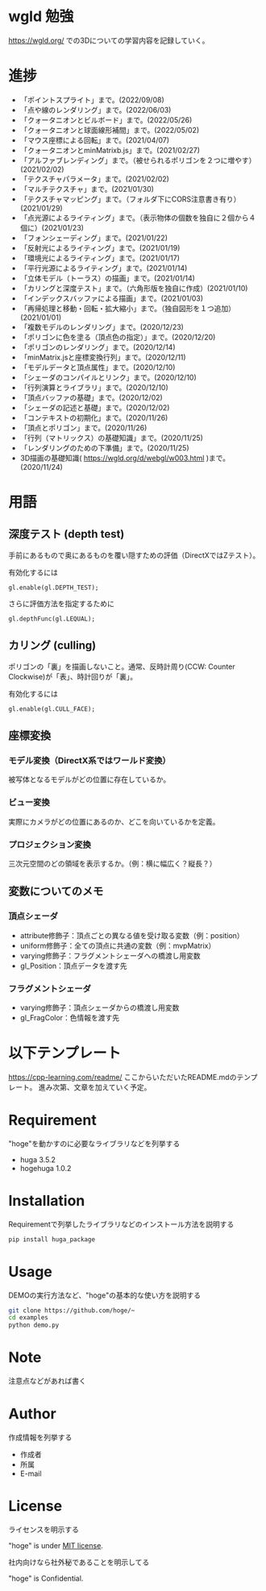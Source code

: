 # wgld 勉強

https://wgld.org/ での3Dについての学習内容を記録していく。


# 進捗
- 「ポイントスプライト」まで。(2022/09/08)
- 「点や線のレンダリング」まで。(2022/06/03)
- 「クォータニオンとビルボード」まで。(2022/05/26)
- 「クォータニオンと球面線形補間」まで。(2022/05/02)
- 「マウス座標による回転」まで。(2021/04/07)
- 「クォータニオンとminMatrixb.js」まで。(2021/02/27)
- 「アルファブレンディング」まで。（被せられるポリゴンを２つに増やす）(2021/02/02)
- 「テクスチャパラメータ」まで。(2021/02/02)
- 「マルチテクスチャ」まで。(2021/01/30)
- 「テクスチャマッピング」まで。（フォルダ下にCORS注意書き有り）(2021/01/29)
- 「点光源によるライティング」まで。（表示物体の個数を独自に２個から４個に）(2021/01/23)
- 「フォンシェーディング」まで。(2021/01/22)
- 「反射光によるライティング」まで。(2021/01/19)
- 「環境光によるライティング」まで。(2021/01/17)
- 「平行光源によるライティング」まで。(2021/01/14)
- 「立体モデル（トーラス）の描画」まで。(2021/01/14)
- 「カリングと深度テスト」まで。（六角形版を独自に作成）(2021/01/10)
- 「インデックスバッファによる描画」まで。(2021/01/03)
- 「再帰処理と移動・回転・拡大縮小」まで。（独自図形を１つ追加）(2021/01/01)
- 「複数モデルのレンダリング」まで。(2020/12/23)
- 「ポリゴンに色を塗る（頂点色の指定）」まで。(2020/12/20)
- 「ポリゴンのレンダリング」まで。(2020/12/14)
- 「minMatrix.jsと座標変換行列」まで。(2020/12/11)
- 「モデルデータと頂点属性」まで。(2020/12/10)
- 「シェーダのコンパイルとリンク」まで。(2020/12/10)
- 「行列演算とライブラリ」まで。(2020/12/10)
- 「頂点バッファの基礎」まで。(2020/12/02)
- 「シェーダの記述と基礎」まで。(2020/12/02)
- 「コンテキストの初期化」まで。(2020/11/26)
- 「頂点とポリゴン」まで。(2020/11/26)
- 「行列（マトリックス）の基礎知識」まで。(2020/11/25)
- 「レンダリングのための下準備」まで。(2020/11/25)
- 3D描画の基礎知識( https://wgld.org/d/webgl/w003.html )まで。(2020/11/24)

# 用語

## 深度テスト (depth test)
手前にあるもので奥にあるものを覆い隠すための評価（DirectXではZテスト）。

有効化するには
```
gl.enable(gl.DEPTH_TEST);
```
さらに評価方法を指定するために
```
gl.depthFunc(gl.LEQUAL);
```


## カリング (culling)
ポリゴンの「裏」を描画しないこと。通常、反時計周り(CCW: Counter Clockwise)が「表」、時計回りが「裏」。

有効化するには
```
gl.enable(gl.CULL_FACE);
```

## 座標変換

### モデル変換（DirectX系ではワールド変換）
被写体となるモデルがどの位置に存在しているか。

### ビュー変換
実際にカメラがどの位置にあるのか、どこを向いているかを定義。

### プロジェクション変換
三次元空間のどの領域を表示するか。（例：横に幅広く？縦長？）

## 変数についてのメモ

### 頂点シェーダ
- attribute修飾子：頂点ごとの異なる値を受け取る変数（例：position）
- uniform修飾子：全ての頂点に共通の変数（例：mvpMatrix）
- varying修飾子：フラグメントシェーダへの橋渡し用変数
- gl_Position：頂点データを渡す先

### フラグメントシェーダ
- varying修飾子：頂点シェーダからの橋渡し用変数
- gl_FragColor：色情報を渡す先


# 以下テンプレート

https://cpp-learning.com/readme/ ここからいただいたREADME.mdのテンプレート。
進み次第、文章を加えていく予定。

# Requirement

"hoge"を動かすのに必要なライブラリなどを列挙する

* huga 3.5.2
* hogehuga 1.0.2

# Installation

Requirementで列挙したライブラリなどのインストール方法を説明する

```bash
pip install huga_package
```

# Usage

DEMOの実行方法など、"hoge"の基本的な使い方を説明する

```bash
git clone https://github.com/hoge/~
cd examples
python demo.py
```

# Note

注意点などがあれば書く

# Author

作成情報を列挙する

* 作成者
* 所属
* E-mail

# License
ライセンスを明示する

"hoge" is under [MIT license](https://en.wikipedia.org/wiki/MIT_License).

社内向けなら社外秘であることを明示してる

"hoge" is Confidential.